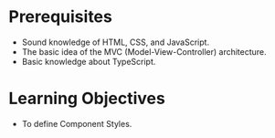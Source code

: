 # Prerequisites

- Sound knowledge of HTML, CSS, and JavaScript.
- The basic idea of the MVC (Model-View-Controller) architecture.
- Basic knowledge about TypeScript.


# Learning Objectives

- To define Component Styles.
